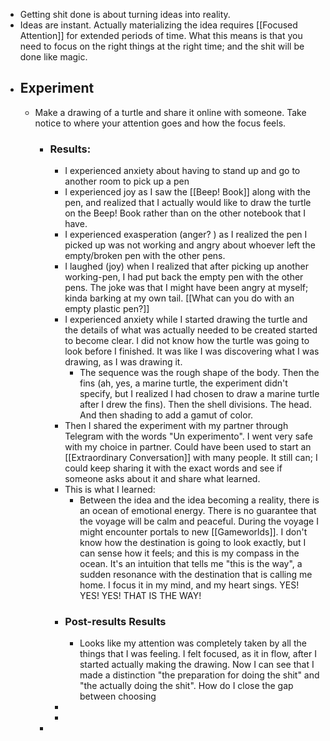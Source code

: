 - Getting shit done is about turning ideas into reality.
- Ideas are instant. Actually materializing the idea requires [[Focused Attention]] for extended periods of time. What this means is that you need to focus on the right things at the right time; and the shit will be done like magic.
- ## Experiment
	- Make a drawing of a turtle and share it online with someone. Take notice to where your attention goes and how the focus feels.
		- ### Results:
			- I experienced anxiety about having to stand up and go to another room to pick up a pen
			- I experienced joy as I saw the [[Beep! Book]] along with the pen, and realized that I actually would like to draw the turtle on the Beep! Book rather than on the other notebook that I have.
			- I experienced exasperation (anger? ) as I realized the pen I picked up was not working and angry about whoever left the empty/broken pen with the other pens.
			- I laughed (joy) when I realized that after picking up another working-pen, I had put back the empty pen with the other pens. The joke was that I might have been angry at myself; kinda barking at my own tail. [[What can you do with an empty plastic pen?]]
			- I experienced anxiety while I started drawing the turtle and the details of what was actually needed to be created started to become clear. I did not know how the turtle was going to look before I finished. It was like I was discovering what I was drawing, as I was drawing it.
				- The sequence was the rough shape of the body. Then the fins (ah, yes, a marine turtle, the experiment didn't specify, but I realized I had chosen to draw a marine turtle after I drew the fins). Then the shell divisions. The head. And then shading to add a gamut of color.
			- Then I shared the experiment with my partner through Telegram with the words "Un experimento". I went very safe with my choice in partner. Could have been used to start an [[Extraordinary Conversation]] with many people. It still can; I could keep sharing it with the exact words and see if someone asks about it and share what learned.
			- This is what I learned:
				- Between the idea and the idea becoming a reality, there is an ocean of emotional energy. There is no guarantee that the voyage will be calm and peaceful. During the voyage I might encounter portals to new [[Gameworlds]]. I don't know how the destination is going to look exactly, but I can sense how it feels; and this is my compass in the ocean. It's an intuition that tells me "this is the way", a sudden resonance with the destination that is calling me home. I focus it in my mind, and my heart sings. YES! YES! YES! THAT IS THE WAY!
			- ### Post-results Results
				- Looks like my attention was completely taken by all the things that I was feeling. I felt focused, as it in flow, after I started actually making the drawing. Now I can see that I made a distinction "the preparation for doing the shit" and "the actually doing the shit". How do I close the gap between choosing
			-
			-
		-